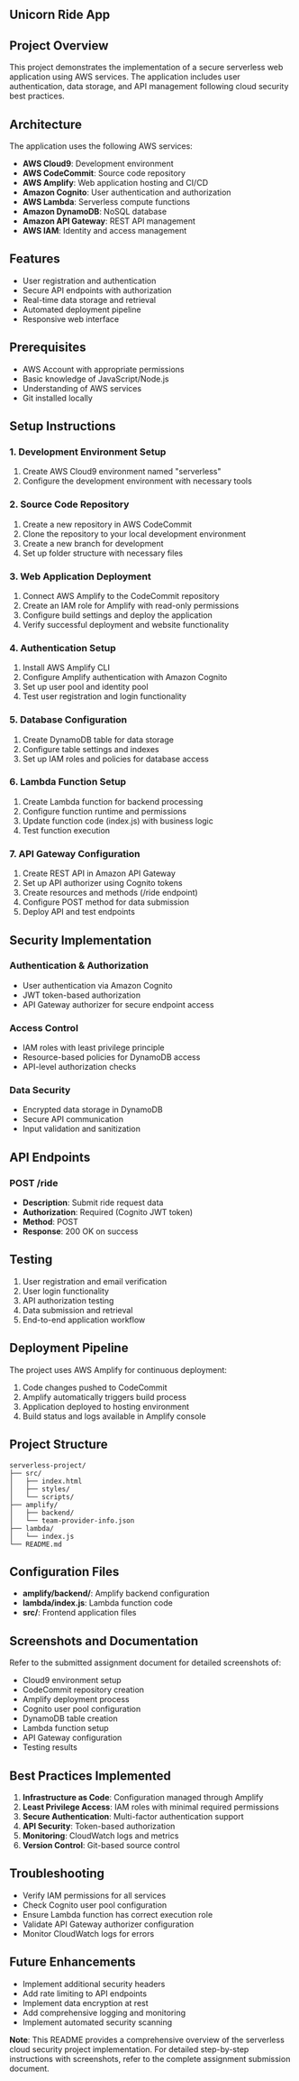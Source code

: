 ## Unicorn Ride App

## Project Overview
This project demonstrates the implementation of a secure serverless web application using AWS services. The application includes user authentication, data storage, and API management following cloud security best practices.

## Architecture
The application uses the following AWS services:
- **AWS Cloud9**: Development environment
- **AWS CodeCommit**: Source code repository
- **AWS Amplify**: Web application hosting and CI/CD
- **Amazon Cognito**: User authentication and authorization
- **AWS Lambda**: Serverless compute functions
- **Amazon DynamoDB**: NoSQL database
- **Amazon API Gateway**: REST API management
- **AWS IAM**: Identity and access management

## Features
- User registration and authentication
- Secure API endpoints with authorization
- Real-time data storage and retrieval
- Automated deployment pipeline
- Responsive web interface

## Prerequisites
- AWS Account with appropriate permissions
- Basic knowledge of JavaScript/Node.js
- Understanding of AWS services
- Git installed locally

## Setup Instructions

### 1. Development Environment Setup
1. Create AWS Cloud9 environment named "serverless"
2. Configure the development environment with necessary tools

### 2. Source Code Repository
1. Create a new repository in AWS CodeCommit
2. Clone the repository to your local development environment
3. Create a new branch for development
4. Set up folder structure with necessary files

### 3. Web Application Deployment
1. Connect AWS Amplify to the CodeCommit repository
2. Create an IAM role for Amplify with read-only permissions
3. Configure build settings and deploy the application
4. Verify successful deployment and website functionality

### 4. Authentication Setup
1. Install AWS Amplify CLI
2. Configure Amplify authentication with Amazon Cognito
3. Set up user pool and identity pool
4. Test user registration and login functionality

### 5. Database Configuration
1. Create DynamoDB table for data storage
2. Configure table settings and indexes
3. Set up IAM roles and policies for database access

### 6. Lambda Function Setup
1. Create Lambda function for backend processing
2. Configure function runtime and permissions
3. Update function code (index.js) with business logic
4. Test function execution

### 7. API Gateway Configuration
1. Create REST API in Amazon API Gateway
2. Set up API authorizer using Cognito tokens
3. Create resources and methods (/ride endpoint)
4. Configure POST method for data submission
5. Deploy API and test endpoints

## Security Implementation

### Authentication & Authorization
- User authentication via Amazon Cognito
- JWT token-based authorization
- API Gateway authorizer for secure endpoint access

### Access Control
- IAM roles with least privilege principle
- Resource-based policies for DynamoDB access
- API-level authorization checks

### Data Security
- Encrypted data storage in DynamoDB
- Secure API communication
- Input validation and sanitization

## API Endpoints

### POST /ride
- **Description**: Submit ride request data
- **Authorization**: Required (Cognito JWT token)
- **Method**: POST
- **Response**: 200 OK on success

## Testing
1. User registration and email verification
2. User login functionality
3. API authorization testing
4. Data submission and retrieval
5. End-to-end application workflow

## Deployment Pipeline
The project uses AWS Amplify for continuous deployment:
1. Code changes pushed to CodeCommit
2. Amplify automatically triggers build process
3. Application deployed to hosting environment
4. Build status and logs available in Amplify console

## Project Structure
```
serverless-project/
├── src/
│   ├── index.html
│   ├── styles/
│   └── scripts/
├── amplify/
│   ├── backend/
│   └── team-provider-info.json
├── lambda/
│   └── index.js
└── README.md
```

## Configuration Files
- **amplify/backend/**: Amplify backend configuration
- **lambda/index.js**: Lambda function code
- **src/**: Frontend application files

## Screenshots and Documentation
Refer to the submitted assignment document for detailed screenshots of:
- Cloud9 environment setup
- CodeCommit repository creation
- Amplify deployment process
- Cognito user pool configuration
- DynamoDB table creation
- Lambda function setup
- API Gateway configuration
- Testing results

## Best Practices Implemented
1. **Infrastructure as Code**: Configuration managed through Amplify
2. **Least Privilege Access**: IAM roles with minimal required permissions
3. **Secure Authentication**: Multi-factor authentication support
4. **API Security**: Token-based authorization
5. **Monitoring**: CloudWatch logs and metrics
6. **Version Control**: Git-based source control

## Troubleshooting
- Verify IAM permissions for all services
- Check Cognito user pool configuration
- Ensure Lambda function has correct execution role
- Validate API Gateway authorizer configuration
- Monitor CloudWatch logs for errors

## Future Enhancements
- Implement additional security headers
- Add rate limiting to API endpoints
- Implement data encryption at rest
- Add comprehensive logging and monitoring
- Implement automated security scanning



**Note**: This README provides a comprehensive overview of the serverless cloud security project implementation. For detailed step-by-step instructions with screenshots, refer to the complete assignment submission document.
